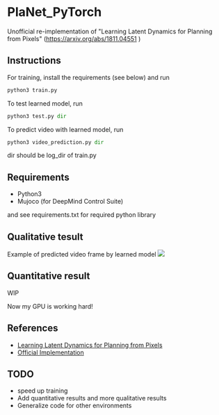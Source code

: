 # PlaNet_PyTorch
Unofficial re-implementation of "Learning Latent Dynamics for Planning from Pixels" (https://arxiv.org/abs/1811.04551 )

## Instructions
For training, install the requirements (see below) and run
```python
python3 train.py
```

To test learned model, run
```python
python3 test.py dir
```
To predict video with learned model, run
```python
python3 video_prediction.py dir
```
dir should be log_dir of train.py

## Requirements
* Python3
* Mujoco (for DeepMind Control Suite)

and see requirements.txt for required python library

## Qualitative tesult
Example of predicted video frame by learned model
![](https://github.com/cross32768/PlaNet_PyTorch/blob/master/video_prediction.gif)

## Quantitative result
WIP

Now my GPU is working hard!

## References
* [Learning Latent Dynamics for Planning from Pixels](https://arxiv.org/abs/1811.04551)
* [Official Implementation](https://github.com/google-research/planet)


## TODO
* speed up training
* Add quantitative results and more qualitative results
* Generalize code for other environments
